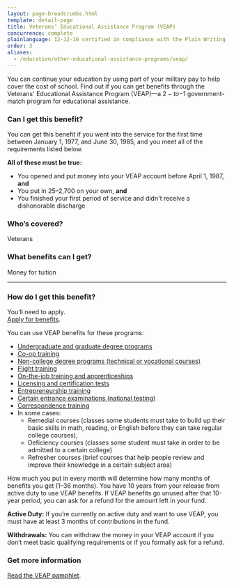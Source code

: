 ```yaml
---
layout: page-breadcrumbs.html
template: detail-page
title: Veterans’ Educational Assistance Program (VEAP)
concurrence: complete
plainlanguage: 12-12-16 certified in compliance with the Plain Writing Act
order: 3
aliases:
  - /education/other-educational-assistance-programs/veap/
---
```


<div class="va-introtext">

You can continue your education by using part of your military pay to help cover the cost of school. Find out if you can get benefits through the Veterans' Educational Assistance Program (VEAP)—a $2-to-$1 government-match program for educational assistance.

</div>

<div class="feature" markdown="1">

### Can I get this benefit?

You can get this benefit if you went into the service for the first time between January 1, 1977, and June 30, 1985, and you meet all of the requirements listed below.

**All of these must be true:**
  - You opened and put money into your VEAP account before April 1, 1987, **and**
  - You put in $25–$2,700 on your own, **and**
  - You finished your first period of service and didn't receive a dishonorable discharge

### Who’s covered?
Veterans
</div>

### What benefits can I get?
Money for tuition

------

### How do I get this benefit?

You’ll need to apply. <br>
[Apply for benefits](/education/apply-for-education-benefits/). 

You can use VEAP benefits for these programs:

- [Undergraduate and graduate degree programs](/education/about-gi-bill-benefits/how-to-use-benefits/undergraduate-graduate-programs/)
- [Co-op training](/education/about-gi-bill-benefits/how-to-use-benefits/co-op-training/)
- [Non-college degree programs (technical or vocational courses)](/education/about-gi-bill-benefits/how-to-use-benefits/non-college-degree-programs/)
- [Flight training](/education/about-gi-bill-benefits/how-to-use-benefits/flight-training/)
- [On-the-job training and apprenticeships](/education/about-gi-bill-benefits/how-to-use-benefits/on-the-job-training-apprenticeships/)
- [Licensing and certification tests](/education/about-gi-bill-benefits/how-to-use-benefits/test-fees/)
- [Entrepreneurship training](/education/about-gi-bill-benefits/how-to-use-benefits/entrepreneurship-training/)
- [Certain entrance examinations (national testing)](/education/about-gi-bill-benefits/how-to-use-benefits/test-fees/)
- [Correspondence training](/education/about-gi-bill-benefits/how-to-use-benefits/correspondence-training/)
- In some cases:
  - Remedial courses (classes some students must take to build up their basic skills in math, reading, or English before they can take regular college courses),
  - Deficiency courses (classes some student must take in order to be admitted to a certain college)
  - Refresher courses (brief courses that help people review and improve their knowledge in a certain subject area)

How much you put in every month will determine how many months of benefits you get (1–36 months). You have 10 years from your release from active duty to use VEAP benefits. If VEAP benefits go unused after that 10-year period, you can ask for a refund for the amount left in your fund.

**Active Duty:**
If you’re currently on active duty and want to use VEAP, you must have at least 3 months of contributions in the fund.

**Withdrawals:**
You can withdraw the money in your VEAP account if you don’t meet basic qualifying requirements or if you formally ask for a refund.


### Get more information
[Read the VEAP pamphlet](https://www.benefits.va.gov/gibill/docs/pamphlets/ch32_pamphlet.pdf).
